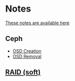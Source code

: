 Notes
=====

[These notes are available here](https://henyxia.github.io/notes/)

Ceph
----

* [OSD Creation](ceph/create-osd.md)
* [OSD Removal](ceph/remove-osd.md)

[RAID (soft)](raid/raid.md)
-------------------
